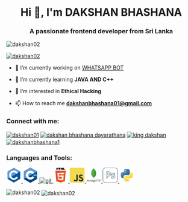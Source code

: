 <h1 align="center">Hi 👋, I'm DAKSHAN BHASHANA</h1>
<h3 align="center">A passionate frontend developer from Sri Lanka</h3>

<p align="left"> <img src="https://komarev.com/ghpvc/?username=dakshan02&label=Profile%20views&color=0e75b6&style=flat" alt="dakshan02" /> </p>

<p align="left"> <a href="https://github.com/ryo-ma/github-profile-trophy"><img src="https://github-profile-trophy.vercel.app/?username=dakshan02" alt="dakshan02" /></a> </p>

- 🔭 I’m currently working on [WHATSAPP BOT](#)

- 🌱 I’m currently learning **JAVA AND C++**

- 👀 I’m interested in **Ethical Hacking**

- 📫 How to reach me **dakshanbhashana01@gmail.com**

<h3 align="left">Connect with me:</h3>
<p align="left">
<a href="https://twitter.com/dakshan01" target="blank"><img align="center" src="https://raw.githubusercontent.com/rahuldkjain/github-profile-readme-generator/master/src/images/icons/Social/twitter.svg" alt="dakshan01" height="30" width="40" /></a>
<a href="https://fb.com/dakshan bhashana dayarathana" target="blank"><img align="center" src="https://raw.githubusercontent.com/rahuldkjain/github-profile-readme-generator/master/src/images/icons/Social/facebook.svg" alt="dakshan bhashana dayarathana" height="30" width="40" /></a>
<a href="https://www.youtube.com/c/king dakshan" target="blank"><img align="center" src="https://raw.githubusercontent.com/rahuldkjain/github-profile-readme-generator/master/src/images/icons/Social/youtube.svg" alt="king dakshan" height="30" width="40" /></a>
<a href="https://www.hackerrank.com/dakshanbhashana1" target="blank"><img align="center" src="https://raw.githubusercontent.com/rahuldkjain/github-profile-readme-generator/master/src/images/icons/Social/hackerrank.svg" alt="dakshanbhashana1" height="30" width="40" /></a>
</p>

<h3 align="left">Languages and Tools:</h3>
<p align="left"> <a href="https://www.cprogramming.com/" target="_blank" rel="noreferrer"> <img src="https://raw.githubusercontent.com/devicons/devicon/master/icons/c/c-original.svg" alt="c" width="40" height="40"/> </a> <a href="https://www.w3schools.com/cpp/" target="_blank" rel="noreferrer"> <img src="https://raw.githubusercontent.com/devicons/devicon/master/icons/cplusplus/cplusplus-original.svg" alt="cplusplus" width="40" height="40"/> </a> <a href="https://git-scm.com/" target="_blank" rel="noreferrer"> <img src="https://www.vectorlogo.zone/logos/git-scm/git-scm-icon.svg" alt="git" width="40" height="40"/> </a> <a href="https://www.w3.org/html/" target="_blank" rel="noreferrer"> <img src="https://raw.githubusercontent.com/devicons/devicon/master/icons/html5/html5-original-wordmark.svg" alt="html5" width="40" height="40"/> </a> <a href="https://developer.mozilla.org/en-US/docs/Web/JavaScript" target="_blank" rel="noreferrer"> <img src="https://raw.githubusercontent.com/devicons/devicon/master/icons/javascript/javascript-original.svg" alt="javascript" width="40" height="40"/> </a> <a href="https://www.mongodb.com/" target="_blank" rel="noreferrer"> <img src="https://raw.githubusercontent.com/devicons/devicon/master/icons/mongodb/mongodb-original-wordmark.svg" alt="mongodb" width="40" height="40"/> </a> <a href="https://www.photoshop.com/en" target="_blank" rel="noreferrer"> <img src="https://raw.githubusercontent.com/devicons/devicon/master/icons/photoshop/photoshop-line.svg" alt="photoshop" width="40" height="40"/> </a> <a href="https://www.python.org" target="_blank" rel="noreferrer"> <img src="https://raw.githubusercontent.com/devicons/devicon/master/icons/python/python-original.svg" alt="python" width="40" height="40"/> </a> </p>

<p><img align="left" src="https://github-readme-stats.vercel.app/api/top-langs?username=dakshan02&show_icons=true&locale=en&layout=compact" alt="dakshan02" /></p>

<p>&nbsp;<img align="center" src="https://github-readme-stats.vercel.app/api?username=dakshan02&show_icons=true&locale=en" alt="dakshan02" /></p>
